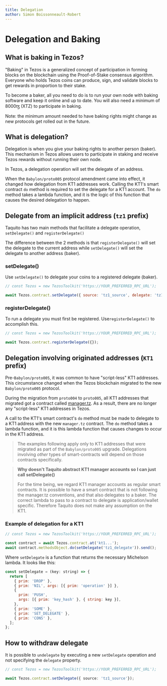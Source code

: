 ```yaml
---
title: Delegation
author: Simon Boissonneault-Robert
---
```


# Delegation and Baking

## What is baking in Tezos?
"Baking" in Tezos is a generalized concept of participation in forming blocks on the blockchain using the Proof-of-Stake consensus algorithm. Everyone who holds Tezos coins can produce, sign, and validate blocks to get rewards in proportion to their stake.

To become a baker, all you need to do is to run your own node with baking software and keep it online and up to date. You will also need a minimum of 8000ꜩ (XTZ) to participate in baking.

Note: the minimum amount needed to have baking rights might change as new protocols get rolled out in the future.

## What is delegation?
Delegation is when you give your baking rights to another person (baker). This mechanism in Tezos allows users to participate in staking and receive Tezos rewards without running their own node.

In Tezos, a delegation operation will set the delegate of an address.

When the `Babylon/proto005` protocol amendment came into effect, it changed how delegation from KT1 addresses work. Calling the KT1's smart contract `do` method is required to set the delegate for a KT1 account.  The `do` method takes a lambda function, and it is the logic of this function that causes the desired delegation to happen.

## Delegate from an implicit address (`tz1` prefix)
Taquito has two main methods that facilitate a delegate operation, `setDelegate()` and `registerDelegate()`

The difference between the 2 methods is that `registerDelegate()` will set the delegate to the current address while `setDelegate()` will set the delegate to another address (baker).

### setDelegate()
Use `setDelegate()` to delegate your coins to a registered delegate (baker).

```js
// const Tezos = new TezosToolkit('https://YOUR_PREFERRED_RPC_URL');

await Tezos.contract.setDelegate({ source: 'tz1_source', delegate: 'tz1_baker' });
```

### registerDelegate()
To run a delegate you must first be registered. Use`registerDelegate()` to accomplish this.

```js
// const Tezos = new TezosToolkit('https://YOUR_PREFERRED_RPC_URL');

await Tezos.contract.registerDelegate({});
```

## Delegation involving originated addresses (`KT1` prefix)

Pre-`Babylon/proto005`, it was common to have "script-less" KT1 addresses. This circumstance changed when the Tezos blockchain migrated to the new `Babylon/proto005` protocol.

During the migration from `proto004` to `proto005`, all KT1 addresses that migrated got a contract called [manager.tz](https://gitlab.com/nomadic-labs/mi-cho-coq/blob/master/src/contracts/manager.tz). As a result, there are no longer any "script-less" KT1 addresses in Tezos.

A call to the KT1's smart contract's `do` method must be made to delegate to a KT1 address with the new `manager.tz` contract. The `do` method takes a lambda function, and it is this lambda function that causes changes to occur in the KT1 address.

> The examples following apply only to KT1 addresses that were migrated as part of the `Babylon/proto005` upgrade. Delegations involving _other_ types of smart-contracts will depend on those contracts specifically.

> **Why doesn't Taquito abstract KT1 manager accounts so I can just call setDelegate()**
>
> For the time being, we regard KT1 manager accounts as regular smart contracts. It is possible to have a smart contract that is not following the manager.tz conventions, and that also delegates to a baker. The correct lambda to pass to a contract to delegate is application/wallet specific. Therefore Taquito does not make any assumption on the KT1.

### Example of delegation for a KT1

```js
// const Tezos = new TezosToolkit('https://YOUR_PREFERRED_RPC_URL');

const contract = await Tezos.contract.at('kt1...');
await contract.methodsObject.do(setDelegate('tz1_delegate')).send();
```

Where `setDelegate` is a function that returns the necessary Michelson lambda. It looks like this:

```js
const setDelegate = (key: string) => {
  return [
    { prim: 'DROP' },
    { prim: 'NIL', args: [{ prim: 'operation' }] },
    {
      prim: 'PUSH',
      args: [{ prim: 'key_hash' }, { string: key }],
    },
    { prim: 'SOME' },
    { prim: 'SET_DELEGATE' },
    { prim: 'CONS' },
  ];
};
```

## How to withdraw delegate

It is possible to `undelegate` by executing a new `setDelegate` operation and not specifying the `delegate` property.

```ts
// const Tezos = new TezosToolkit('https://YOUR_PREFERRED_RPC_URL');

await Tezos.contract.setDelegate({ source: 'tz1_source'});
```